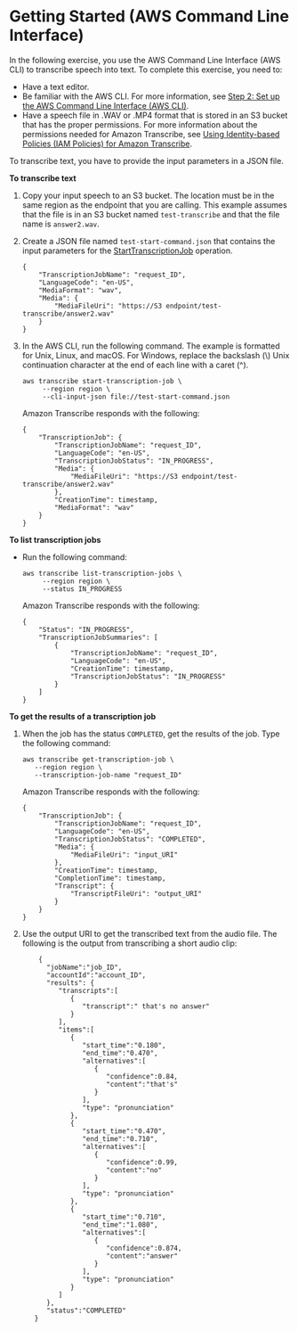 # Getting Started \(AWS Command Line Interface\)<a name="getting-started-cli"></a>

In the following exercise, you use the AWS Command Line Interface \(AWS CLI\) to transcribe speech into text\. To complete this exercise, you need to:
+ Have a text editor\.
+ Be familiar with the AWS CLI\. For more information, see [Step 2: Set up the AWS Command Line Interface \(AWS CLI\)](setup-asc-awscli.md)\.
+ Have a speech file in \.WAV or \.MP4 format that is stored in an S3 bucket that has the proper permissions\. For more information about the permissions needed for Amazon Transcribe, see [Using Identity\-based Policies \(IAM Policies\) for Amazon Transcribe](access-control-managing-permissions.md)\.

To transcribe text, you have to provide the input parameters in a JSON file\.

**To transcribe text**

1. Copy your input speech to an S3 bucket\. The location must be in the same region as the endpoint that you are calling\. This example assumes that the file is in an S3 bucket named `test-transcribe` and that the file name is `answer2.wav`\.

1. Create a JSON file named `test-start-command.json` that contains the input parameters for the [StartTranscriptionJob](API_StartTranscriptionJob.md) operation\.

   ```
   {
       "TranscriptionJobName": "request_ID",
       "LanguageCode": "en-US",
       "MediaFormat": "wav",
       "Media": {
           "MediaFileUri": "https://S3 endpoint/test-transcribe/answer2.wav"
       }
   }
   ```

1. In the AWS CLI, run the following command\. The example is formatted for Unix, Linux, and macOS\. For Windows, replace the backslash \(\\\) Unix continuation character at the end of each line with a caret \(^\)\.

   ```
   aws transcribe start-transcription-job \
        --region region \
        --cli-input-json file://test-start-command.json
   ```

   Amazon Transcribe responds with the following:

   ```
   {
       "TranscriptionJob": {
           "TranscriptionJobName": "request_ID",
           "LanguageCode": "en-US",
           "TranscriptionJobStatus": "IN_PROGRESS",
           "Media": {
               "MediaFileUri": "https://S3 endpoint/test-transcribe/answer2.wav"
           },
           "CreationTime": timestamp,
           "MediaFormat": "wav"
       }
   }
   ```

**To list transcription jobs**
+ Run the following command:

  ```
  aws transcribe list-transcription-jobs \
       --region region \
       --status IN_PROGRESS
  ```

  Amazon Transcribe responds with the following:

  ```
  {
      "Status": "IN_PROGRESS",
      "TranscriptionJobSummaries": [
          {
              "TranscriptionJobName": "request_ID",
              "LanguageCode": "en-US",
              "CreationTime": timestamp,
              "TranscriptionJobStatus": "IN_PROGRESS"
          }
      ]
  }
  ```

**To get the results of a transcription job**

1. When the job has the status `COMPLETED`, get the results of the job\. Type the following command:

   ```
   aws transcribe get-transcription-job \
      --region region \
      --transcription-job-name "request_ID"
   ```

   Amazon Transcribe responds with the following:

   ```
   {
       "TranscriptionJob": {
           "TranscriptionJobName": "request_ID",
           "LanguageCode": "en-US",
           "TranscriptionJobStatus": "COMPLETED",
           "Media": {
               "MediaFileUri": "input_URI"
           },
           "CreationTime": timestamp,
           "CompletionTime": timestamp,
           "Transcript": {
               "TranscriptFileUri": "output_URI"
           }
       }
   }
   ```

1. Use the output URI to get the transcribed text from the audio file\. The following is the output from transcribing a short audio clip:

   ```
       {
         "jobName":"job_ID",
         "accountId":"account_ID",
         "results": {
            "transcripts":[
               {
                  "transcript":" that's no answer"  
               }
            ],
            "items":[
               {
                  "start_time":"0.180",
                  "end_time":"0.470",
                  "alternatives":[
                     {
                        "confidence":0.84,
                        "content":"that's"
                     }
                  ],
                  "type": "pronunciation"
               },
               {
                  "start_time":"0.470",
                  "end_time":"0.710",
                  "alternatives":[
                     {
                        "confidence":0.99,
                        "content":"no"
                     }
                  ],
                  "type": "pronunciation"
               },
               {
                  "start_time":"0.710",
                  "end_time":"1.080",
                  "alternatives":[
                     {
                        "confidence":0.874,
                        "content":"answer"
                     }
                  ],
                  "type": "pronunciation"
               }
            ]
         },
         "status":"COMPLETED"
      }
   ```
